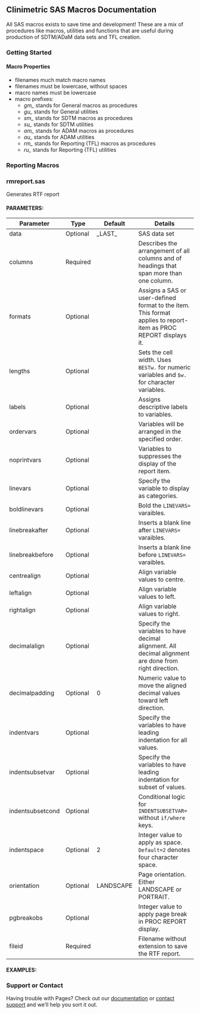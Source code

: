 ## Clinimetric SAS Macros Documentation

All SAS macros exists to save time and development! These are a mix of procedures like macros, utilities and functions that are useful during production of SDTM/ADaM data sets and TFL creation.

### Getting Started

#### Macro Properties

- filenames much match macro names
- filenames must be lowercase, without spaces
- macro names must be lowercase
- macro prefixes:
  - _gm\__ stands for General macros as procedures
  - _gu\__ stands for General utilities
  - _sm\__ stands for SDTM macros as procedures
  - _su\__ stands for SDTM utilities
  - _am\__ stands for ADAM macros as procedures
  - _au\__ stands for ADAM utilities
  - _rm\__ stands for Reporting (TFL) macros as procedures
  - _ru\__ stands for Reporting (TFL) utilities 

### Reporting Macros

### rmreport.sas

Generates RTF report

#### PARAMETERS:

| Parameter        | Type     | Default   | Details                                                                                                           |
|------------------|----------|-----------|-------------------------------------------------------------------------------------------------------------------|
| data             | Optional | \_LAST_   |  SAS data set                                                                                                     |
| columns          | Required |           | Describes the arrangement of all columns and of headings that span more than one column.                          |
| formats          | Optional |           | Assigns a SAS or user-defined format to the item. This format applies to report-item as PROC REPORT displays it.  |
| lengths          | Optional |           | Sets the cell width. Uses `BESTw.` for numeric variables and `$w.` for character variables.                       |
| labels           | Optional |           | Assigns descriptive labels to variables.                                                                          |
| ordervars        | Optional |           | Variables will be arranged in the specified order.                                                                |
| noprintvars      | Optional |           | Variables to suppresses the display of the report item.                                                           |
| linevars         | Optional |           | Specify the variable to display as categories.                                                                    |
| boldlinevars     | Optional |           | Bold the `LINEVARS=` varaibles.                                                                                   |
| linebreakafter   | Optional |           | Inserts a blank line after `LINEVARS=` varaibles.                                                                 |
| linebreakbefore  | Optional |           | Inserts a blank line before `LINEVARS=` varaibles.                                                                |
| centrealign      | Optional |           | Align variable values to centre.                                                                                  |
| leftalign        | Optional |           | Align variable values to left.                                                                                    |
| rightalign       | Optional |           | Align variable values to right.                                                                                   |
| decimalalign     | Optional |           | Specify the variables to have decimal alignment. All decimal alignment are done from right direction.             |
| decimalpadding   | Optional | 0         | Numeric value to move the aligned decimal values toward left direction.                                           |
| indentvars       | Optional |           | Specify the variables to have leading indentation for all values.                                                 |
| indentsubsetvar  | Optional |           | Specify the variables to have leading indentation for subset of values.                                           |
| indentsubsetcond | Optional |           | Conditional logic for `INDENTSUBSETVAR=` without `if/where` keys.                                                 |
| indentspace      | Optional | 2         | Integer value to apply as space. `Default=2` denotes four character space.                                        |
| orientation      | Optional | LANDSCAPE | Page orientation. Either LANDSCAPE or PORTRAIT.                                                                   |
| pgbreakobs       | Optional |           | Integer value to apply page break in PROC REPORT display.                                                         |
| fileid           | Required |           | Filename without extension to save the RTF report.                                                                |

#### EXAMPLES:


### Support or Contact

Having trouble with Pages? Check out our [documentation](https://docs.github.com/categories/github-pages-basics/) or [contact support](https://support.github.com/contact) and we’ll help you sort it out.
